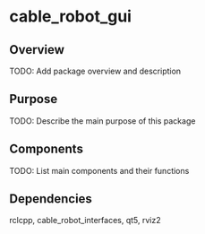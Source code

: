 # cable_robot_gui

## Overview
TODO: Add package overview and description

## Purpose
TODO: Describe the main purpose of this package

## Components
TODO: List main components and their functions

## Dependencies
rclcpp, cable_robot_interfaces, qt5, rviz2
